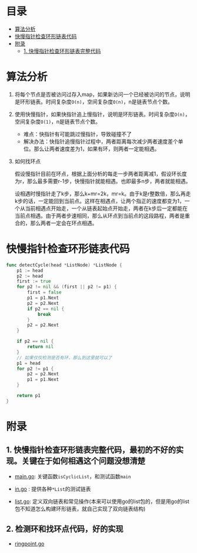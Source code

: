 # 目录
- [算法分析](#算法分析)
- [快慢指针检查环形链表代码](#快慢指针检查环形链表代码)
- [附录](#附录)
    - [1. 快慢指针检查环形链表完整代码](#1-快慢指针检查环形链表完整代码)
# 算法分析
1. 将每个节点是否被访问过存入map，如果新访问一个已经被访问的节点，说明是环形链表。时间复杂度`O(n)`，空间复杂度`O(n)`，n是链表节点个数。
2. 使用快慢指针，如果快指针追上慢指针，说明是环形链表。时间复杂度`O(n)`，空间复杂度`O(1)`，n是链表节点个数。
    - 难点：快指针有可能跳过慢指针，导致碰撞不了
    - 解决办法：快指针追慢指针过程中，两者距离每次减少两者速度差个单位。那么让两者速度差为1，如果有环，则两者一定能相遇。
3. 如何找环点

	假设慢指针目前在环点，根据上面分析的每走一步两者距离减1，假设环长度为r，那么最多需要r-1步，快慢指针就能相遇。也即最多n步，两者就能相遇。

	设相遇时慢指针走了k步，那么k+mr=2k，mr=k。由于k是r整数倍，那么再走k步的话，一定能回到当前点。这样在相遇点，让两个指正的速度都变为1，一个从当前相遇点开始走，一个从链表起始点开始走，两者在k步后一定都能在当前点相遇。由于两者步速相同，那么从环点到当前点的这段路程，两者是重合的，那么两者一定会在环点相遇。

# 快慢指针检查环形链表代码
```go
func detectCycle(head *ListNode) *ListNode {
	p1 := head
	p2 := head
	first := true
	for p2 != nil && (first || p2 != p1) {
		first = false
		p1 = p1.Next
		p2 = p2.Next
		if p2 == nil {
			break
		}
		p2 = p2.Next
	}

	if p2 == nil {
		return nil
	}
	// 如果仅仅检测是否有环，那么到这里就可以了
	p1 = head
	for p2 != p1 {
		p2 = p2.Next
		p1 = p1.Next
	}

	return p1
}
```

# 附录
## 1. 快慢指针检查环形链表完整代码，最初的不好的实现。关键在于如何相遇这个问题没想清楚
- [main.go](main.go): 关键函数`isCyclicList`，和测试函数`main`

- [in.go](../in.go) : 提供各种`*List`的测试链表

- [list.go](../list.go): 定义双向链表和常见操作(本来可以使用go的list包的，但是用go的list包不知道怎么构建环形链表，就自己实现了双向链表结构)

## 2. 检测环和找环点代码，好的实现
- [ringpoint.go](ringpoint.go)
